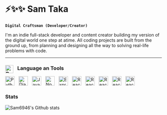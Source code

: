 # ⚡✨✨ Sam Taka

**`Digital Craftsman (Developer/Creator)`**

I'm an indie full-stack developer and content creator building my version of the digital world one step at atime. All coding projects are built from the ground up, from planning and designing all the way to solving real-life problems with code.

---

### <img align="left" alt="Python" width="26px" style="padding-right:10px" src="https://cdn.jsdelivr.net/gh/devicons/devicon/icons/xcode/xcode-original.svg" /> Language an Tools

<img align="left" alt="Python" width="30px" style="padding-right:10px" src="https://cdn.jsdelivr.net/gh/devicons/devicon/icons/python/python-original.svg" />
<img align="left" alt="Django" width="30px" style="padding-right:10px" src="https://cdn.jsdelivr.net/gh/devicons/devicon/icons/django/django-plain.svg" />
<img align="left" alt="Javascript" width="30px" style="padding-right:10px" src="https://cdn.jsdelivr.net/gh/devicons/devicon/icons/javascript/javascript-original.svg" />
<img align="left" alt="NodeJS" width="30px" style="padding-right:10px" src="https://cdn.jsdelivr.net/gh/devicons/devicon/icons/nodejs/nodejs-original-wordmark.svg" />
<img align="left" alt="Express" width="30px" style="padding-right:10px" src="https://cdn.jsdelivr.net/gh/devicons/devicon/icons/express/express-original-wordmark.svg" />
<img align="left" alt="React" width="30px" style="padding-right:10px" src="https://cdn.jsdelivr.net/gh/devicons/devicon/icons/react/react-original.svg" />
<img align="left" alt="React" width="30px" style="padding-right:10px" src="https://cdn.jsdelivr.net/gh/devicons/devicon/icons/vuejs/vuejs-original.svg" />
<img align="left" alt="React" width="30px" style="padding-right:10px" src="https://cdn.jsdelivr.net/gh/devicons/devicon/icons/html5/html5-original.svg" />
<img align="left" alt="React" width="30px" style="padding-right:10px"  src="https://cdn.jsdelivr.net/gh/devicons/devicon/icons/css3/css3-original.svg" />
<img align="left" alt="React" width="30px" style="padding-right:10px" src="https://cdn.jsdelivr.net/gh/devicons/devicon/icons/github/github-original.svg" />
<br/>

#

### Stats
![Sam6946's Github stats](http;//github-readme-stats-vercel.app/api?username=sam6946&show_icons=true&theme=gruvbox)

<!-- ![Github Streak](https://streak-stats.demolab.com?user=Sam6946&theme=gruvbox&border_radius=4.5) -->
          
          
          
          
          
          
          
          
          
          

